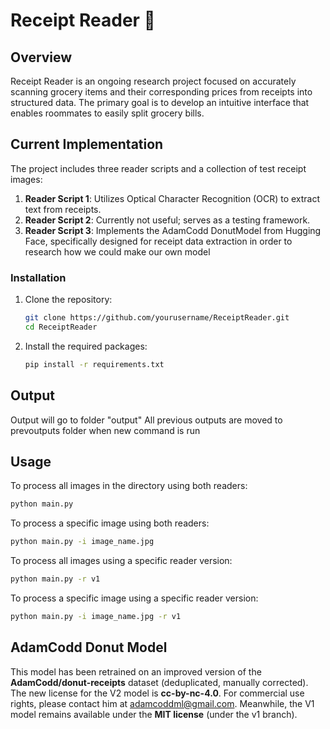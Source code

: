 # Receipt Reader 🧾

## Overview
Receipt Reader is an ongoing research project focused on accurately scanning grocery items and their corresponding prices from receipts into structured data. The primary goal is to develop an intuitive interface that enables roommates to easily split grocery bills.

## Current Implementation
The project includes three reader scripts and a collection of test receipt images:

1. **Reader Script 1**: Utilizes Optical Character Recognition (OCR) to extract text from receipts.
2. **Reader Script 2**: Currently not useful; serves as a testing framework.
3. **Reader Script 3**: Implements the AdamCodd DonutModel from Hugging Face, specifically designed for receipt data extraction in order to research how we could make our own model

### Installation

1. Clone the repository:
   ```bash
   git clone https://github.com/yourusername/ReceiptReader.git
   cd ReceiptReader

2. Install the required packages:

   ```bash
   pip install -r requirements.txt

## Output 
Output will go to folder "output"
All previous outputs are moved to prevoutputs folder when new command is run

## Usage

To process all images in the directory using both readers:
   ```bash
   python main.py
   ```
To process a specific image using both readers:
   ```bash
   python main.py -i image_name.jpg
   ```

To process all images using a specific reader version:
   ```bash
   python main.py -r v1
   ```
To process a specific image using a specific reader version:
   ```bash
   python main.py -i image_name.jpg -r v1
   ```

## AdamCodd Donut Model
This model has been retrained on an improved version of the **AdamCodd/donut-receipts** dataset (deduplicated, manually corrected). The new license for the V2 model is **cc-by-nc-4.0**. For commercial use rights, please contact him at [adamcoddml@gmail.com](mailto:adamcoddml@gmail.com). Meanwhile, the V1 model remains available under the **MIT license** (under the v1 branch).
